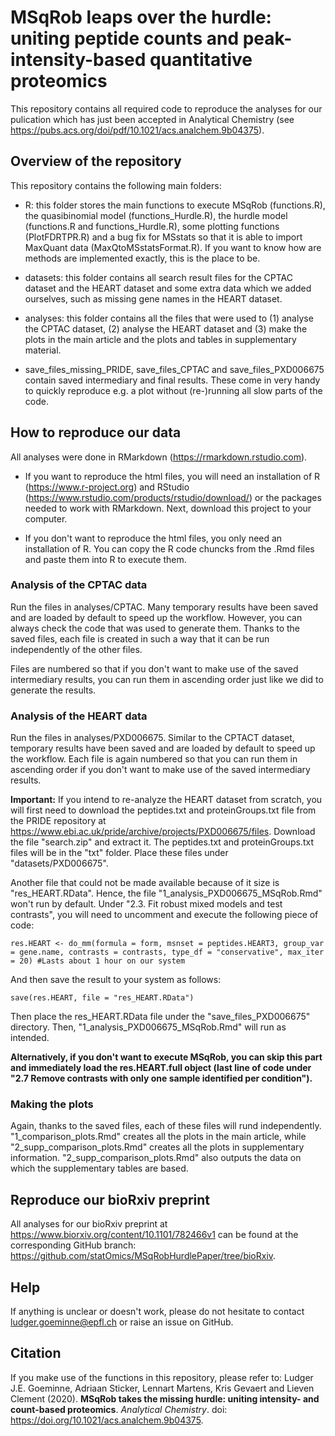 # MSqRob leaps over the hurdle: uniting peptide counts and peak-intensity-based quantitative proteomics

This repository contains all required code to reproduce the analyses for our pulication which has just been accepted in Analytical Chemistry (see https://pubs.acs.org/doi/pdf/10.1021/acs.analchem.9b04375). 

## Overview of the repository

This repository contains the following main folders:

- R: this folder stores the main functions to execute MSqRob (functions.R), the quasibinomial model (functions_Hurdle.R), the hurdle model (functions.R and functions_Hurdle.R), some plotting functions (PlotFDRTPR.R) and a bug fix for MSstats so that it is able to import MaxQuant data (MaxQtoMSstatsFormat.R). If you want to know how are methods are implemented exactly, this is the place to be.

- datasets: this folder contains all search result files for the CPTAC dataset and the HEART dataset and some extra data which we added ourselves, such as missing gene names in the HEART dataset.

- analyses: this folder contains all the files that were used to (1) analyse the CPTAC dataset, (2) analyse the HEART dataset and (3) make the plots in the main article and the plots and tables in supplementary material.

- save_files_missing_PRIDE, save_files_CPTAC and save_files_PXD006675 contain saved intermediary and final results. These come in very handy to quickly reproduce e.g. a plot without (re-)running all slow parts of the code.

## How to reproduce our data

All analyses were done in RMarkdown (https://rmarkdown.rstudio.com). 

- If you want to reproduce the html files, you will need an installation of R (https://www.r-project.org) and RStudio (https://www.rstudio.com/products/rstudio/download/) or the packages needed to work with RMarkdown. Next, download this project to your computer. 

- If you don't want to reproduce the html files, you only need an installation of R. You can copy the R code chuncks from the .Rmd files and paste them into R to execute them.

### Analysis of the CPTAC data

Run the files in analyses/CPTAC. Many temporary results have been saved and are loaded by default to speed up the workflow. However, you can always check the code that was used to generate them. Thanks to the saved files, each file is created in such a way that it can be run independently of the other files.

Files are numbered so that if you don't want to make use of the saved intermediary results, you can run them in ascending order just like we did to generate the results.

### Analysis of the HEART data

Run the files in analyses/PXD006675. Similar to the CPTACT dataset, temporary results have been saved and are loaded by default to speed up the workflow. Each file is again numbered so that you can run them in ascending order if you don't want to make use of the saved intermediary results.

**Important:** If you intend to re-analyze the HEART dataset from scratch, you will first need to download the peptides.txt and proteinGroups.txt file from the PRIDE repository at https://www.ebi.ac.uk/pride/archive/projects/PXD006675/files. Download the file "search.zip" and extract it. The peptides.txt and proteinGroups.txt files will be in the "txt" folder. Place these files under "datasets/PXD006675".

Another file that could not be made available because of it size is "res_HEART.RData". Hence, the file "1_analysis_PXD006675_MSqRob.Rmd" won't run by default. Under "2.3. Fit robust mixed models and test contrasts", you will need to uncomment and execute the following piece of code:

`res.HEART <- do_mm(formula = form, msnset = peptides.HEART3, group_var = gene.name, contrasts = contrasts, type_df = "conservative", max_iter = 20) #Lasts about 1 hour on our system`

And then save the result to your system as follows:

`save(res.HEART, file = "res_HEART.RData")`

Then place the res_HEART.RData file under the "save_files_PXD006675" directory. Then, "1_analysis_PXD006675_MSqRob.Rmd" will run as intended. 

**Alternatively, if you don't want to execute MSqRob, you can skip this part and immediately load the res.HEART.full object (last line of code under "2.7 Remove contrasts with only one sample identified per condition").**

### Making the plots

Again, thanks to the saved files, each of these files will rund independently. "1_comparison_plots.Rmd" creates all the plots in the main article, while "2_supp_comparison_plots.Rmd" creates all the plots in supplementary information. "2_supp_comparison_plots.Rmd" also outputs the data on which the supplementary tables are based.

## Reproduce our bioRxiv preprint

All analyses for our bioRxiv preprint at https://www.biorxiv.org/content/10.1101/782466v1 can be found at the corresponding GitHub branch: https://github.com/statOmics/MSqRobHurdlePaper/tree/bioRxiv.

## Help

If anything is unclear or doesn't work, please do not hesitate to contact ludger.goeminne@epfl.ch or raise an issue on GitHub.

## Citation

If you make use of the functions in this repository, please refer to: Ludger J.E. Goeminne, Adriaan Sticker, Lennart Martens, Kris Gevaert and Lieven Clement (2020). **MSqRob takes the missing hurdle: uniting intensity- and count-based proteomics**. *Analytical Chemistry*. doi: https://doi.org/10.1021/acs.analchem.9b04375.
